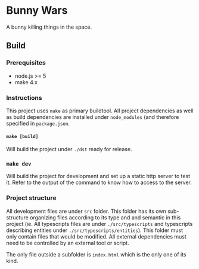 # Bunny Wars
  
  A bunny killing things in the space.
  
## Build
  
### Prerequisites

  * node.js >= 5
  * make 4.x

### Instructions

This project uses `make` as primary buildtool. 
All project dependencies as well as build dependencies are installed under `node_modules` (and therefore specified in `package.json`.

#### `make [build]`
  Will build the project under `./dst` ready for release.
 
### `make dev`
  Will build the project for development and set up a static http server to test it.
  Refer to the output of the command to know how to access to the server.
  
### Project structure

All development files are under `src` folder. This folder has its own sub-structure organizing files according to its type and
and semantic in this project (ie. All typescripts files are under `./src/typescripts` and typescripts describing entities under `./src/typescripts/entities`).
This folder must only contain files that would be modified. All external dependencies must need to be controlled by an external tool or script.

The only file outside a subfolder is `index.html` which is the only one of its kind.


  
